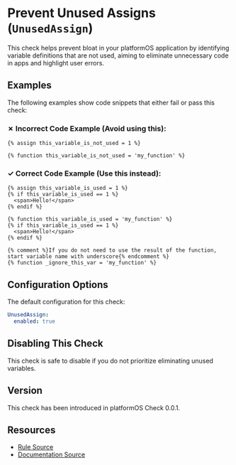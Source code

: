 # Prevent Unused Assigns (`UnusedAssign`)

This check helps prevent bloat in your platformOS application by identifying variable definitions that are not used, aiming to eliminate unnecessary code in apps and highlight user errors.

## Examples

The following examples show code snippets that either fail or pass this check:

### &#x2717; Incorrect Code Example (Avoid using this):

```liquid
{% assign this_variable_is_not_used = 1 %}
```

```liquid
{% function this_variable_is_not_used = 'my_function' %}
```

### &#x2713; Correct Code Example (Use this instead):

```liquid
{% assign this_variable_is_used = 1 %}
{% if this_variable_is_used == 1 %}
  <span>Hello!</span>
{% endif %}
```

```liquid
{% function this_variable_is_used = 'my_function' %}
{% if this_variable_is_used == 1 %}
  <span>Hello!</span>
{% endif %}
```

```liquid
{% comment %}If you do not need to use the result of the function, start variable name with underscore{% endcomment %}
{% function _ignore_this_var = 'my_function' %}
```

## Configuration Options

The default configuration for this check:

```yaml
UnusedAssign:
  enabled: true
```

## Disabling This Check

This check is safe to disable if you do not prioritize eliminating unused variables.

## Version

This check has been introduced in platformOS Check 0.0.1.

## Resources

- [Rule Source][codesource]
- [Documentation Source][docsource]

[codesource]: /lib/platformos_check/checks/unused_assign.rb
[docsource]: /docs/checks/unused_assign.md
